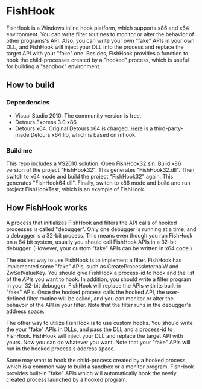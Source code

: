 # FishHook
FishHook is a Windows inline hook platform, which supports x86 and x64 environment. You can write filter routines to monitor or alter the behavior of other programs's API. Also, you can write your own "fake" APIs in your own DLL, and FishHook will inject your DLL into the process and replace the target API with your "fake" one. Besides, FishHook provides a function to hook the child-processes created by a "hooked" process, which is useful for building a "sandbox" environment.

## How to build
### Dependencies
 * Visual Studio 2010. The community version is free.
 * Detours Express 3.0 x86
 * Detours x64. Original Detours x64 is charged. [Here](http://bbs.pediy.com/showthread.php?t=156369) is a third-party-made Detours x64 lib, which is based on mhook.
### Build me
This repo includes a VS2010 solution. Open FishHook32.sln. Build x86 version of the project "FishHook32". This generates "FishHook32.dll". Then switch to x64 mode and build the project "FishHook32" again. This generates "FishHook64.dll". Finally, switch to x86 mode and build and run project FishHookTest, which is an example of FishHook.

## How FishHook works
A process that initializes FishHook and filters the API calls of hooked processes is called "debugger". Only one debugger is running at a time, and a debugger is a 32-bit process. This means even though you run FishHook on a 64 bit system, usually you should call FishHook APIs in a 32-bit debugger. (However, your custom "fake" APIs can be written in x64 code.)

The easiest way to use FishHook is to implement a filter. FishHook has implemented some "fake" APIs, such as CreateProcessInternalW and ZwSetValueKey. You should give FishHook a process-id to hook and the list of the APIs you want to hook. In addition, you should write a filter program in your 32-bit debugger. FishHook will replace the APIs with its built-in "fake" APIs. Once the hooked process calls the hooked API, the user-defined filter routine will be called, and you can monitor or alter the behavoir of the API in your filter. Note that the filter runs in the debugger's address space.

The other way to utilize FishHook is to use custom hooks. You should write the your "fake" APIs in DLLs, and pass the DLL and a process-id to FishHook. FishHook will inject your DLL and replace the target API with yours. Now you can do whatever you want. Note that your "fake" APIs will run in the hooked process's address space.

Some may want to hook the child-process created by a hooked process, which is a common way to build a sandbox or a monitor program. FishHook provides built-in "fake" APIs which will automatically hook the newly created process launched by a hooked program. 
